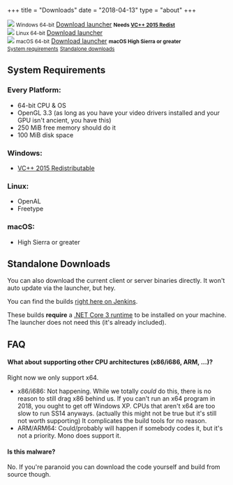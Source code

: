+++
title = "Downloads"
date = "2018-04-13"
type = "about"
+++

<div id="download-container">
	<div class="download">
		<a href="https://github.com/space-wizards/SS14.Launcher/releases/download/v0.3.2/SS14.Launcher_Windows.zip"><img src="/images/Windows_logo_2012.svg" class="download-image"/></a>
		<small>Windows 64-bit</small>
		<a class="download-link" href="https://github.com/space-wizards/SS14.Launcher/releases/download/v0.3.2/SS14.Launcher_Windows.zip">Download launcher</a>
		<small><strong>Needs <a href="https://aka.ms/vs/16/release/vc_redist.x64.exe">VC++ 2015 Redist</a></strong></small>
	</div>
	<div class="download">
		<a href="https://github.com/space-wizards/SS14.Launcher/releases/download/v0.3.2/SS14.Launcher_Linux.zip"><img src="/images/tux.svg" class="download-image"/></a>
		<small>Linux 64-bit</small>
		<a class="download-link" href="https://github.com/space-wizards/SS14.Launcher/releases/download/v0.3.2/SS14.Launcher_Linux.zip">Download launcher</a>
	</div>
	<div class="download">
		<a href="https://github.com/space-wizards/SS14.Launcher/releases/download/v0.3.2/SS14.Launcher_macOS.zip"><img src="/images/Apple_logo.svg" class="download-image"/></a>
		<small>macOS 64-bit</small>
		<a class="download-link" href="https://github.com/space-wizards/SS14.Launcher/releases/download/v0.3.2/SS14.Launcher_macOS.zip">Download launcher</a>
		<small><strong>macOS High Sierra or greater</strong></small>
	</div>
</div>

<div id="download-sublinks">
	<small><a href="/about/nightlies/#system-requirements">System requirements</a></small>
	<small><a href="/about/nightlies/#standalone-downloads">Standalone downloads</a></small>
</div>

## System Requirements

### Every Platform:

* 64-bit CPU & OS
* OpenGL 3.3 (as long as you have your video drivers installed and your GPU isn't ancient, you have this)
* 250 MiB free memory should do it
* 100 MiB disk space

### Windows:

* [VC++ 2015 Redistributable](https://aka.ms/vs/16/release/vc_redist.x64.exe)

### Linux:

* OpenAL
* Freetype

### macOS:

* High Sierra or greater

## Standalone Downloads

You can also download the current client or server binaries directly. It won't auto update via the launcher, but hey.

You can find the builds [right here on Jenkins](https://builds.spacestation14.io/jenkins/job/SS14%20Content/).

These builds **require** a [.NET Core 3 runtime](https://dotnet.microsoft.com/download) to be installed on your machine. The launcher does not need this (it's already included).

## FAQ

####  What about supporting other CPU architectures (x86/i686, ARM, ...)?

Right now we only support x64.

* x86/i686: Not happening. While we totally *could* do this, there is no reason to still drag x86 behind us. If you can't run an x64 program in 2018, you ought to get off Windows XP. CPUs that aren't x64 are too slow to run SS14 anyways. (actually this might not be true but it's still not worth supporting) It complicates the build tools for no reason.
* ARM/ARM64: Could/probably will happen if somebody codes it, but it's not a priority. Mono does support it.

####  Is this malware?

No. If you're paranoid you can download the code yourself and build from source though.
